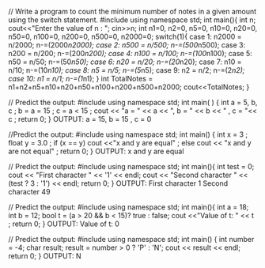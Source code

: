 // Write a program to count the minimum number of notes in a given amount using the switch statement.
#include<iostream>
using namespace std;
int main(){
    int n;
    cout<<"Enter the value of n : ";
    cin>>n;
    int n1=0, n2=0, n5=0, n10=0, n20=0, n50=0, n100=0, n200=0, n500=0, n2000=0;
    switch(1){
    case 1:
        n2000 = n/2000;
        n-=(2000*n2000);
    case 2:
        n500 = n/500;
        n-=(500*n500);
    case 3:
        n200 = n/200;
        n-=(200*n200);
    case 4:
        n100 = n/100;
        n-=(100*n100);
    case 5:
        n50 = n/50;
        n-=(50*n50);
    case 6:
        n20 = n/20;
        n-=(20*n20);
    case 7:
        n10 = n/10;
        n-=(10*n10);
    case 8:
        n5 = n/5;
        n-=(5*n5);
    case 9:
        n2 = n/2;
        n-=(2*n2);
    case 10:
        n1 = n/1;
        n-=(1*n1);
    }
    int TotalNotes = n1+n2+n5+n10+n20+n50+n100+n200+n500+n2000;
    cout<<TotalNotes;
}

// Predict the output:
#include<iostream>
using namespace std;
int main( ) {
int a = 5, b, c ;
b = a = 15 ;
c = a < 15 ;
cout << "a = " << a << ", b = " << b << " , c = "<< c ;
return 0;
}
OUTPUT: a = 15, b = 15 , c = 0

//Predict the output:
#include<iostream>
using namespace std;
int main() {
int x = 3 ;
float y = 3.0 ;
if (x == y)
cout <<"x and y are equal" ;
else
cout << "x and y are not equal" ;
return 0;
}
OUTPUT: x and y are equal

// Predict the output:
#include<iostream>
using namespace std;
int main(){
int test = 0;
cout << "First character " << '1' << endl;
cout << "Second character " << (test ? 3 : '1') << endl;
return 0;
}
OUTPUT: First character 1
Second character 49

// Predict the output:
#include <iostream>
using namespace std;
int main(){
int a = 18; int b = 12;
bool t = (a > 20 && b < 15)? true : false;
cout <<"Value of t: " << t ;
return 0;
}
OUTPUT: Value of t: 0

// Predict the output:
#include <iostream>
using namespace std;
int main() {
int number = -4;
char result;
result = number > 0 ? 'P' : 'N';
cout << result << endl;
return 0;
}
OUTPUT: N
